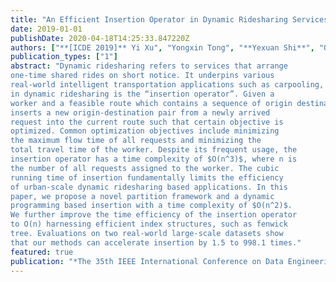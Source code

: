 ```yaml
---
title: "An Efficient Insertion Operator in Dynamic Ridesharing Services"
date: 2019-01-01
publishDate: 2020-04-18T14:25:33.847220Z
authors: ["**[ICDE 2019]** Yi Xu", "Yongxin Tong", "**Yexuan Shi**", "Qian Tao", "Ke Xu", "Wei Li"]
publication_types: ["1"]
abstract: "Dynamic ridesharing refers to services that arrange
one-time shared rides on short notice. It underpins various
real-world intelligent transportation applications such as carpooling, food delivery and last-mile logistics. A core operation
in dynamic ridesharing is the “insertion operator”. Given a
worker and a feasible route which contains a sequence of origin destination pairs from previous requests, the insertion operator
inserts a new origin-destination pair from a newly arrived
request into the current route such that certain objective is
optimized. Common optimization objectives include minimizing
the maximum flow time of all requests and minimizing the
total travel time of the worker. Despite its frequent usage, the
insertion operator has a time complexity of $O(n^3)$, where n is
the number of all requests assigned to the worker. The cubic
running time of insertion fundamentally limits the efficiency
of urban-scale dynamic ridesharing based applications. In this
paper, we propose a novel partition framework and a dynamic
programming based insertion with a time complexity of $O(n^2)$.
We further improve the time efficiency of the insertion operator
to O(n) harnessing efficient index structures, such as fenwick
tree. Evaluations on two real-world large-scale datasets show
that our methods can accelerate insertion by 1.5 to 998.1 times."
featured: true
publication: "*The 35th IEEE International Conference on Data Engineering*"
---
```


